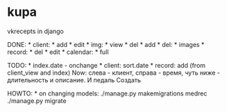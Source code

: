 # kupa
vkrecepts in django

DONE:
	* client:
		* add
		* edit
		* img:
			* view
			* del
			* add
		* del:
			* images
	* record:
		* del
		* edit
	* calendar:
		* full

TODO:
	* index.date - onchange
	* client: sort.date
	* record: add (from client_view and index)
	Now: слева - клиент, справа - время, чуть ниже - длительность и описание. И педаль Создать

HOWTO:
	* on changing models:
		./manage.py makemigrations medrec
		./manage.py migrate
